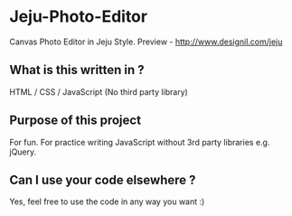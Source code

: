 # Jeju-Photo-Editor
Canvas Photo Editor in Jeju Style. Preview - http://www.designil.com/jeju
## What is this written in ?
HTML / CSS / JavaScript (No third party library)
## Purpose of this project
For fun. For practice writing JavaScript without 3rd party libraries e.g. jQuery.
## Can I use your code elsewhere ?
Yes, feel free to use the code in any way you want :)
